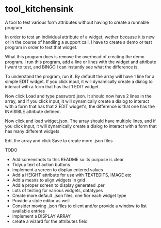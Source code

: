 # tool_kitchensink
A tool to test various form attributes without having to create a runnable program

In order to test an individual attribute of a widget, wether because it is new or in the course of handling a support call, I have to create a demo or test program in order to test that widget.

What this program does is remove the overhead of creating the demo program.  I run this program, add a line or lines with the widget and attribute I want to test, and BINGO I can instantly see what the difference is.

To understand the program, run it.  By default the array will have 1 line for a simple EDIT widget.  If you click input, it will dynamically create a dialog to interact with a form that has that 1 EDIT widget.

Now click Load and type password.json.  It should now have 2 lines in the array, and if you click input, it will dynamically create a dialog to interact with a form that has that 2 EDIT widget's, the difference is that one has the INVISIBLE attribute defined.

Now click and load widget.json.  The array should have multiple lines, and if you click input, it will dynamically create a dialog to interact with a form that has many different widgets.

Edit the array and click Save to create more .json files

TODO

* Add screenshots to this README so its purpose is clear
* Tidyup text of action buttons
* Implement a screen to display entered values
* Add a HEIGHT attribute for use with TEXTEDITS, IMAGE etc
* Add a means to align widgets in grid
* Add a proper screen to display generated .per
* Lots of testing for various widgets, datatypes
* Create more default .json files, one fior each widget type
* Provide a style editor as well
* Consider moving .json files to client and/or provide a window to list available entries
* Implement a DISPLAY ARRAY
* create a wizard for the attributes field

